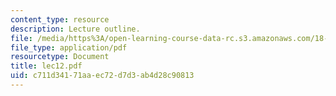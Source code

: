 ```yaml
---
content_type: resource
description: Lecture outline.
file: /media/https%3A/open-learning-course-data-rc.s3.amazonaws.com/18-443-statistics-for-applications-fall-2003/c711d34171aaec72d7d3ab4d28c90813_lec12.pdf
file_type: application/pdf
resourcetype: Document
title: lec12.pdf
uid: c711d341-71aa-ec72-d7d3-ab4d28c90813
---
```

